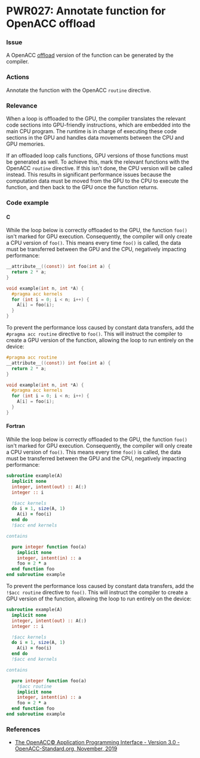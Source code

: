 # PWR027: Annotate function for OpenACC offload

### Issue

A OpenACC [offload](../../Glossary/Offloading.md) version of the function can be
generated by the compiler.

### Actions

Annotate the function with the OpenACC `routine` directive.

### Relevance

When a loop is offloaded to the GPU, the compiler translates the relevant code
sections into GPU-friendly instructions, which are embedded into the main CPU
program. The runtime is in charge of executing these code sections in the GPU
and handles data movements between the CPU and GPU memories.

If an offloaded loop calls functions, GPU versions of those functions must be
generated as well. To achieve this, mark the relevant functions with the
OpenACC `routine` directive. If this isn't done, the CPU version will be called
instead. This results in significant performance issues because the computation
data must be moved from the GPU to the CPU to execute the function, and then
back to the GPU once the function returns.

### Code example

#### C

While the loop below is correctly offloaded to the GPU, the function `foo()`
isn't marked for GPU execution. Consequently, the compiler will only create a
CPU version of `foo()`. This means every time `foo()` is called, the data must
be transferred between the GPU and the CPU, negatively impacting performance:

```c
__attribute__((const)) int foo(int a) {
  return 2 * a;
}

void example(int n, int *A) {
  #pragma acc kernels
  for (int i = 0; i < n; i++) {
    A[i] = foo(i);
  }
}
```

To prevent the performance loss caused by constant data transfers, add the
`#pragma acc routine` directive to `foo()`. This will instruct the compiler to
create a GPU version of the function, allowing the loop to run entirely on the
device:

```c
#pragma acc routine
__attribute__((const)) int foo(int a) {
  return 2 * a;
}

void example(int n, int *A) {
  #pragma acc kernels
  for (int i = 0; i < n; i++) {
    A[i] = foo(i);
  }
}
```

#### Fortran

While the loop below is correctly offloaded to the GPU, the function `foo()`
isn't marked for GPU execution. Consequently, the compiler will only create a
CPU version of `foo()`. This means every time `foo()` is called, the data must
be transferred between the GPU and the CPU, negatively impacting performance:

```fortran
subroutine example(A)
  implicit none
  integer, intent(out) :: A(:)
  integer :: i

  !$acc kernels
  do i = 1, size(A, 1)
    A(i) = foo(i)
  end do
  !$acc end kernels

contains

  pure integer function foo(a)
    implicit none
    integer, intent(in) :: a
    foo = 2 * a
  end function foo
end subroutine example
```

To prevent the performance loss caused by constant data transfers, add the
`!$acc routine` directive to `foo()`. This will instruct the compiler to create
a GPU version of the function, allowing the loop to run entirely on the device:

```fortran
subroutine example(A)
  implicit none
  integer, intent(out) :: A(:)
  integer :: i

  !$acc kernels
  do i = 1, size(A, 1)
    A(i) = foo(i)
  end do
  !$acc end kernels

contains

  pure integer function foo(a)
    !$acc routine
    implicit none
    integer, intent(in) :: a
    foo = 2 * a
  end function foo
end subroutine example
```

### References

* [The OpenACC© Application Programming Interface - Version 3.0 - OpenACC-Standard.org, November, 2019](https://www.openacc.org/sites/default/files/inline-images/Specification/OpenACC.3.0.pdf)
